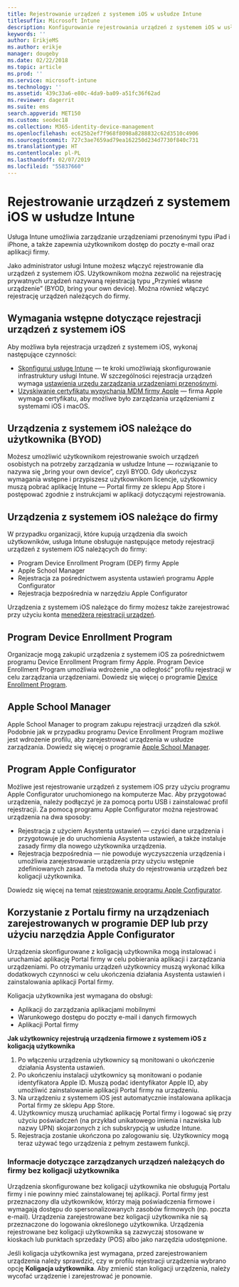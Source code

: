 ```yaml
---
title: Rejestrowanie urządzeń z systemem iOS w usłudze Intune
titlesuffix: Microsoft Intune
description: Konfigurowanie rejestrowania urządzeń z systemem iOS w usłudze Microsoft Intune.
keywords: ''
author: ErikjeMS
ms.author: erikje
manager: dougeby
ms.date: 02/22/2018
ms.topic: article
ms.prod: ''
ms.service: microsoft-intune
ms.technology: ''
ms.assetid: 439c33a6-e80c-4da9-ba09-a51fc36f62ad
ms.reviewer: dagerrit
ms.suite: ems
search.appverid: MET150
ms.custom: seodec18
ms.collection: M365-identity-device-management
ms.openlocfilehash: ec625b2ef7f968f8098a8288832c62d3510c4906
ms.sourcegitcommit: 727c3ae7659ad79ea162250d234d7730f840c731
ms.translationtype: HT
ms.contentlocale: pl-PL
ms.lasthandoff: 02/07/2019
ms.locfileid: "55837660"
---
```

# <a name="enroll-ios-devices-in-intune"></a>Rejestrowanie urządzeń z systemem iOS w usłudze Intune

Usługa Intune umożliwia zarządzanie urządzeniami przenośnymi typu iPad i iPhone, a także zapewnia użytkownikom dostęp do poczty e-mail oraz aplikacji firmy.

Jako administrator usługi Intune możesz włączyć rejestrowanie dla urządzeń z systemem iOS. Użytkownikom można zezwolić na rejestrację prywatnych urządzeń nazywaną rejestracją typu „Przynieś własne urządzenie” (BYOD, bring your own device). Można również włączyć rejestrację urządzeń należących do firmy.

## <a name="prerequisites-for-ios-enrollment"></a>Wymagania wstępne dotyczące rejestracji urządzeń z systemem iOS
Aby możliwa była rejestracja urządzeń z systemem iOS, wykonaj następujące czynności:
- [Skonfiguruj usługę Intune](setup-steps.md) — te kroki umożliwiają skonfigurowanie infrastruktury usługi Intune. W szczególności rejestracja urządzeń wymaga [ustawienia urzędu zarządzania urządzeniami przenośnymi](mdm-authority-set.md).
- [Uzyskiwanie certyfikatu wypychania MDM firmy Apple](apple-mdm-push-certificate-get.md) — firma Apple wymaga certyfikatu, aby możliwe było zarządzania urządzeniami z systemami iOS i macOS.

## <a name="user-owned-ios-devices-byod"></a>Urządzenia z systemem iOS należące do użytkownika (BYOD)

Możesz umożliwić użytkownikom rejestrowanie swoich urządzeń osobistych na potrzeby zarządzania w usłudze Intune — rozwiązanie to nazywa się „bring your own device”, czyli BYOD. Gdy ukończysz wymagania wstępne i przypiszesz użytkownikom licencje, użytkownicy muszą pobrać aplikację Intune — Portal firmy ze sklepu App Store i postępować zgodnie z instrukcjami w aplikacji dotyczącymi rejestrowania.

## <a name="company-owned-ios-devices"></a>Urządzenia z systemem iOS należące do firmy
W przypadku organizacji, które kupują urządzenia dla swoich użytkowników, usługa Intune obsługuje następujące metody rejestracji urządzeń z systemem iOS należących do firmy:

- Program Device Enrollment Program (DEP) firmy Apple
- Apple School Manager
- Rejestracja za pośrednictwem asystenta ustawień programu Apple Configurator
- Rejestracja bezpośrednia w narzędziu Apple Configurator

Urządzenia z systemem iOS należące do firmy możesz także zarejestrować przy użyciu konta [menedżera rejestracji urządzeń](device-enrollment-manager-enroll.md).

## <a name="device-enrollment-program"></a>Program Device Enrollment Program
Organizacje mogą zakupić urządzenia z systemem iOS za pośrednictwem programu Device Enrollment Program firmy Apple. Program Device Enrollment Program umożliwia wdrożenie „na odległość” profilu rejestracji w celu zarządzania urządzeniami. Dowiedz się więcej o programie [Device Enrollment Program](device-enrollment-program-enroll-ios.md).

## <a name="apple-school-manager"></a>Apple School Manager
Apple School Manager to program zakupu rejestracji urządzeń dla szkół. Podobnie jak w przypadku programu Device Enrollment Program możliwe jest wdrożenie profilu, aby zarejestrować urządzenia w usłudze zarządzania. Dowiedz się więcej o programie [Apple School Manager](apple-school-manager-set-up-ios.md).

## <a name="apple-configurator"></a>Program Apple Configurator
Możliwe jest rejestrowanie urządzeń z systemem iOS przy użyciu programu Apple Configurator uruchomionego na komputerze Mac. Aby przygotować urządzenia, należy podłączyć je za pomocą portu USB i zainstalować profil rejestracji. Za pomocą programu Apple Configurator można rejestrować urządzenia na dwa sposoby:
- Rejestracja z użyciem Asystenta ustawień — czyści dane urządzenia i przygotowuje je do uruchomienia Asystenta ustawień, a także instaluje zasady firmy dla nowego użytkownika urządzenia.
- Rejestracja bezpośrednia — nie powoduje wyczyszczenia urządzenia i umożliwia zarejestrowanie urządzenia przy użyciu wstępnie zdefiniowanych zasad. Ta metoda służy do rejestrowania urządzeń bez koligacji użytkownika.

Dowiedz się więcej na temat [rejestrowanie programu Apple Configurator](apple-configurator-setup-assistant-enroll-ios.md).

## <a name="use-the-company-portal-on-dep-enrolled-or-apple-configurator-enrolled-devices"></a>Korzystanie z Portalu firmy na urządzeniach zarejestrowanych w programie DEP lub przy użyciu narzędzia Apple Configurator

Urządzenia skonfigurowane z koligacją użytkownika mogą instalować i uruchamiać aplikację Portal firmy w celu pobierania aplikacji i zarządzania urządzeniami. Po otrzymaniu urządzeń użytkownicy muszą wykonać kilka dodatkowych czynności w celu ukończenia działania Asystenta ustawień i zainstalowania aplikacji Portal firmy.

Koligacja użytkownika jest wymagana do obsługi:
  - Aplikacji do zarządzania aplikacjami mobilnymi
  - Warunkowego dostępu do poczty e-mail i danych firmowych
  - Aplikacji Portal firmy

**Jak użytkownicy rejestrują urządzenia firmowe z systemem iOS z koligacją użytkownika**
1. Po włączeniu urządzenia użytkownicy są monitowani o ukończenie działania Asystenta ustawień. 
2. Po ukończeniu instalacji użytkownicy są monitowani o podanie identyfikatora Apple ID. Muszą podać identyfikator Apple ID, aby umożliwić zainstalowanie aplikacji Portal firmy na urządzeniu. 
3. Na urządzeniu z systemem iOS jest automatycznie instalowana aplikacja Portal firmy ze sklepu App Store.
4. Użytkownicy muszą uruchamiać aplikację Portal firmy i logować się przy użyciu poświadczeń (na przykład unikatowego imienia i nazwiska lub nazwy UPN) skojarzonych z ich subskrypcją w usłudze Intune. 
5. Rejestracja zostanie ukończona po zalogowaniu się. Użytkownicy mogą teraz używać tego urządzenia z pełnym zestawem funkcji.

### <a name="about-corporate-owned-managed-devices-with-no-user-affinity"></a>Informacje dotyczące zarządzanych urządzeń należących do firmy bez koligacji użytkownika

Urządzenia skonfigurowane bez koligacji użytkownika nie obsługują Portalu firmy i nie powinny mieć zainstalowanej tej aplikacji. Portal firmy jest przeznaczony dla użytkowników, którzy mają poświadczenia firmowe i wymagają dostępu do spersonalizowanych zasobów firmowych (np. poczta e-mail). Urządzenia zarejestrowane bez koligacji użytkownika nie są przeznaczone do logowania określonego użytkownika. Urządzenia rejestrowane bez koligacji użytkownika są zazwyczaj stosowane w kioskach lub punktach sprzedaży (POS) albo jako narzędzia udostępnione.

Jeśli koligacja użytkownika jest wymagana, przed zarejestrowaniem urządzenia należy sprawdzić, czy w profilu rejestracji urządzenia wybrano opcję **Koligacja użytkownika**. Aby zmienić stan koligacji urządzenia, należy wycofać urządzenie i zarejestrować je ponownie.

